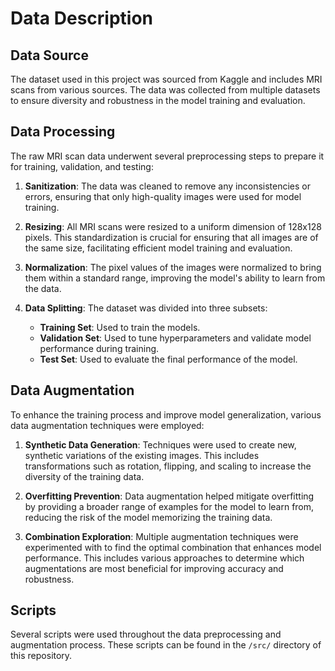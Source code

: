 
# Data Description

## Data Source

The dataset used in this project was sourced from Kaggle and includes MRI scans from various sources. The data was collected from multiple datasets to ensure diversity and robustness in the model training and evaluation.

## Data Processing

The raw MRI scan data underwent several preprocessing steps to prepare it for training, validation, and testing:

1. **Sanitization**: The data was cleaned to remove any inconsistencies or errors, ensuring that only high-quality images were used for model training.

2. **Resizing**: All MRI scans were resized to a uniform dimension of 128x128 pixels. This standardization is crucial for ensuring that all images are of the same size, facilitating efficient model training and evaluation.

3. **Normalization**: The pixel values of the images were normalized to bring them within a standard range, improving the model's ability to learn from the data.

4. **Data Splitting**: The dataset was divided into three subsets:
   - **Training Set**: Used to train the models.
   - **Validation Set**: Used to tune hyperparameters and validate model performance during training.
   - **Test Set**: Used to evaluate the final performance of the model.

## Data Augmentation

To enhance the training process and improve model generalization, various data augmentation techniques were employed:

1. **Synthetic Data Generation**: Techniques were used to create new, synthetic variations of the existing images. This includes transformations such as rotation, flipping, and scaling to increase the diversity of the training data.

2. **Overfitting Prevention**: Data augmentation helped mitigate overfitting by providing a broader range of examples for the model to learn from, reducing the risk of the model memorizing the training data.

3. **Combination Exploration**: Multiple augmentation techniques were experimented with to find the optimal combination that enhances model performance. This includes various approaches to determine which augmentations are most beneficial for improving accuracy and robustness.

## Scripts

Several scripts were used throughout the data preprocessing and augmentation process.
These scripts can be found in the `/src/` directory of this repository.

